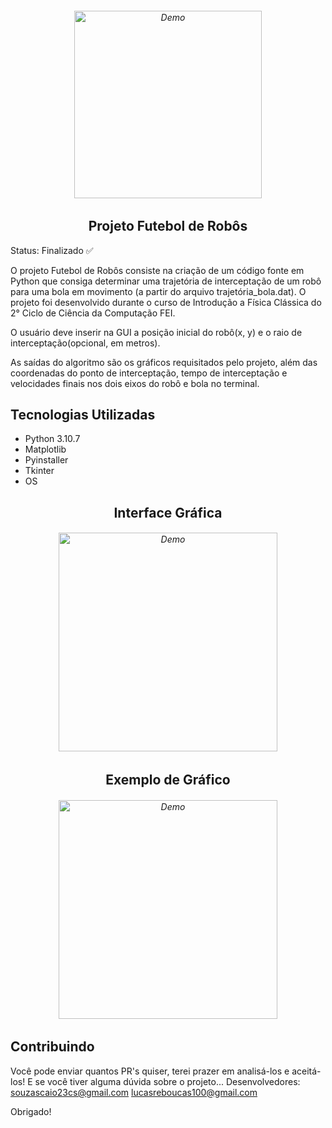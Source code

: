 <h6 align="center">
    <img src="https://user-images.githubusercontent.com/113300327/202926437-ba69b34b-dc72-49ee-b405-919091da29cd.gif" alt="Demo" widht="350" height="300"/>
</h6>

<h2 align="center">
    Projeto Futebol de Robôs
</h2>

Status: Finalizado ✅

<p>O projeto Futebol de Robôs consiste na criação de um código fonte em Python que consiga determinar uma trajetória de interceptação de um robô para uma bola em movimento (a partir do arquivo trajetória_bola.dat). O projeto foi desenvolvido durante o curso de Introdução a Física Clássica do 2° Ciclo de Ciência da Computação FEI.</p>
<p>O usuário deve inserir na GUI a posição inicial do robô(x, y) e o raio de interceptação(opcional, em metros).</p>
<p>As saídas do algoritmo são os gráficos requisitados pelo projeto, além das coordenadas do ponto de interceptação, tempo de interceptação e velocidades finais nos dois eixos do robô e bola no terminal.</p>  
<p align="center">
  <a href="https://opensource.org/licenses/MIT%22%3E
    <img src="https://img.shields.io/badge/License-MIT-blue.svg" alt="License MIT">
  </a>
</p>

## Tecnologias Utilizadas

* Python 3.10.7
* Matplotlib
* Pyinstaller
* Tkinter
* OS
<h2 align="center">
    Interface Gráfica
</h2>
<h6 align="center">
    <img src="https://user-images.githubusercontent.com/113300327/202926726-cc602678-7a4b-473e-8418-ec5c1d735712.png" alt="Demo" widht="250" height="350"/>
</h6>
<h2 align="center">
    Exemplo de Gráfico
</h2>
<h6 align="center">
    <img src="https://user-images.githubusercontent.com/113300327/202926800-61fad0d9-5700-4688-8577-6ac90c24f9d7.png" alt="Demo" widht="250" height="350"/>
</h6>

## Contribuindo

Você pode enviar quantos PR's quiser, terei prazer em analisá-los e aceitá-los! E se você tiver alguma dúvida sobre o projeto...
Desenvolvedores:
souzascaio23cs@gmail.com
lucasreboucas100@gmail.com

Obrigado!
